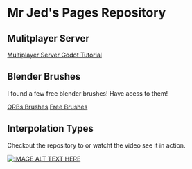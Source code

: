 # Mr Jed's Pages Repository

## Mulitplayer Server
[Multiplayer Server Godot Tutorial](../multiplayer.md)

## Blender Brushes

I found a few free blender brushes! Have acess to them!

[ORBs Brushes](https://www.blendswap.com/blends/view/86419)
[Free Brushes](https://www.blendernation.com/2015/02/17/free-blender-brushes/)

## Interpolation Types

Checkout the repository to or watcht the video see it in action.



[![IMAGE ALT TEXT HERE](http://img.youtube.com/vi/sdy-OhQagjw/0.jpg)](http://www.youtube.com/watch?v=sdy-OhQagjw)

